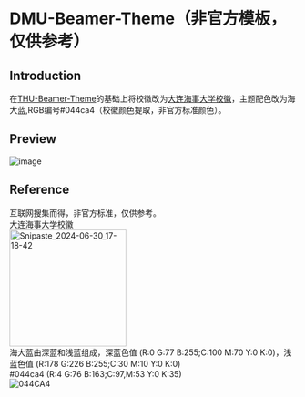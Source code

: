 # DMU-Beamer-Theme（非官方模板，仅供参考）
## Introduction
在[THU-Beamer-Theme](https://github.com/tuna/THU-Beamer-Theme?tab=readme-ov-file)的基础上将校徽改为[大连海事大学校徽](https://zh.wikipedia.org/zh-cn/%E5%A4%A7%E8%BF%9E%E6%B5%B7%E4%BA%8B%E5%A4%A7%E5%AD%A6#/media/File:DalianMaritimeUniv_Logo.svg)，主题配色改为海大蓝,RGB编号#044ca4（校徽颜色提取，非官方标准颜色）。
## Preview
![image](https://github.com/20040120lxs/DMU-Beamer-Theme/assets/150308423/eb603770-65c3-46e8-b0fc-692e29894943)
## Reference
互联网搜集而得，非官方标准，仅供参考。  
大连海事大学校徽  
<img width="205" alt="Snipaste_2024-06-30_17-18-42" src="https://github.com/20040120lxs/DMU-Beamer-Theme/assets/150308423/fc050e51-1790-4bee-b5f0-4eb0f38280e0">  
海大蓝由深蓝和浅蓝组成，深蓝色值 (R:0 G:77 B:255;C:100 M:70 Y:0 K:0)，浅蓝色值 (R:178 G:226 B:255;C:30 M:10 Y:0 K:0)  
#044ca4 (R:4 G:76 B:163;C:97,M:53 Y:0 K:35)  
![044CA4](https://github.com/20040120lxs/DMU-Beamer-Theme/assets/150308423/d8b74102-c7e0-4636-808f-2633731466cf)
